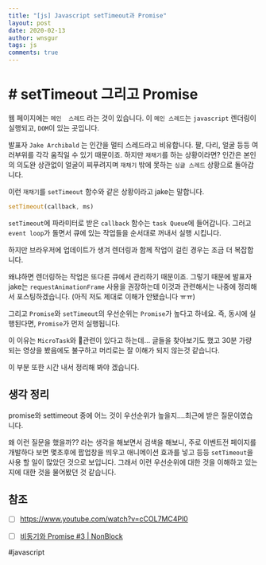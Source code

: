 ```yaml
---
title: "[js] Javascript setTimeout과 Promise"
layout: post
date: 2020-02-13
author: wnsgur
tags: js
comments: true
---
```


# # setTimeout 그리고 Promise 

웹 페이지에는  `메인  스레드` 라는 것이 있습니다.
이 `메인 스레드`는  `javascript` 렌더링이 실행되고, `DOM`이 있는 곳입니다.

발표자 `Jake Archibald` 는  인간을 멀티 스레드라고 비유합니다.  팔, 다리, 얼굴 등등 여러부위를 각각 움직일 수 있기 때문이죠. 하지만 `재채기`를 하는 상황이라면?
인간은 본인의 의도완 상관없이 얼굴이 찌푸려지며 `재채기` 밖에 못하는 `싱글 스레드` 상황으로 돌아갑니다.

이런 `재채기`를  `setTimeout` 함수와 같은 상황이라고 jake는 말합니다.

```js
setTimeout(callback, ms)
```

`setTimeout`에 파라미터로 받은 `callback` 함수는 `task Queue`에 들어갑니다. 그러고 `event loop`가 돌면서 큐에 있는 작업들을 순서대로 꺼내서 실행 시킵니다.

하지만 브라우저에 업데이트가 생겨 렌더링과 함께 작업이 걸린 경우는 조금 더 복잡합니다.

왜냐하면 렌더링하는 작업은 또다른 큐에서 관리하기 때문이죠. 그렇기 때문에 발표자 jake는 `requestAnimationFrame` 사용을 권장하는데 이것과 관련해서는 나중에 정리해서 포스팅하겠습니다. (아직 저도 제대로 이해가 안됐습니다 ㅠㅠ)

그리고 `Promise`와 `setTimeout`의 우선순위는 `Promise`가 높다고 하네요. 즉, 동시에 실행된다면, `Promise`가 먼저 실행됩니다.

이 이유는 `MicroTask`와 관련이 있다고 하는데… 글들을 찾아보기도 했고 30분 가량 되는 영상을 봤음에도 불구하고 머리로는 잘 이해가 되지 않는것 같습니다.

이 부분 또한 시간 내서 정리해 봐야 겠습니다.



## 생각 정리
promise와 settimeout 중에 어느 것이 우선순위가 높을지….최근에 받은 질문이였습니다.  

왜 이런 질문을 했을까?? 라는 생각을 해보면서 검색을 해보니,  주로 이벤트전 페이지를 개발하다 보면 몇초후에 팝업창을 띄우고 애니메이션 효과를 넣고 등등  `setTimeout`을 사용 할 일이 많았던 것으로 보입니다. 그래서 이런 우선순위에 대한 것을 이해하고 있는지에 대한 것을 물어봤던 것 같습니다.


## 참조
- [ ] https://www.youtube.com/watch?v=cCOL7MC4Pl0
- [ ] [비동기와 Promise #3 | NonBlock](https://blog.javarouka.me/2016/11/12/javascript-async-promise-3/)


#javascript
